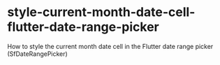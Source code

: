 # style-current-month-date-cell-flutter-date-range-picker
How to style the current month date cell in the Flutter date range picker (SfDateRangePicker)

